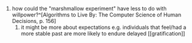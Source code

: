 1. how could the "marshmallow experiment" have less to do with willpower?^[Algorithms to Live By: The Computer Science of Human Decisions, p. 156]
	1. it might be more about expectations e.g. individuals that feel/had a more stable past are more likely to endure delayed [[gratification]]